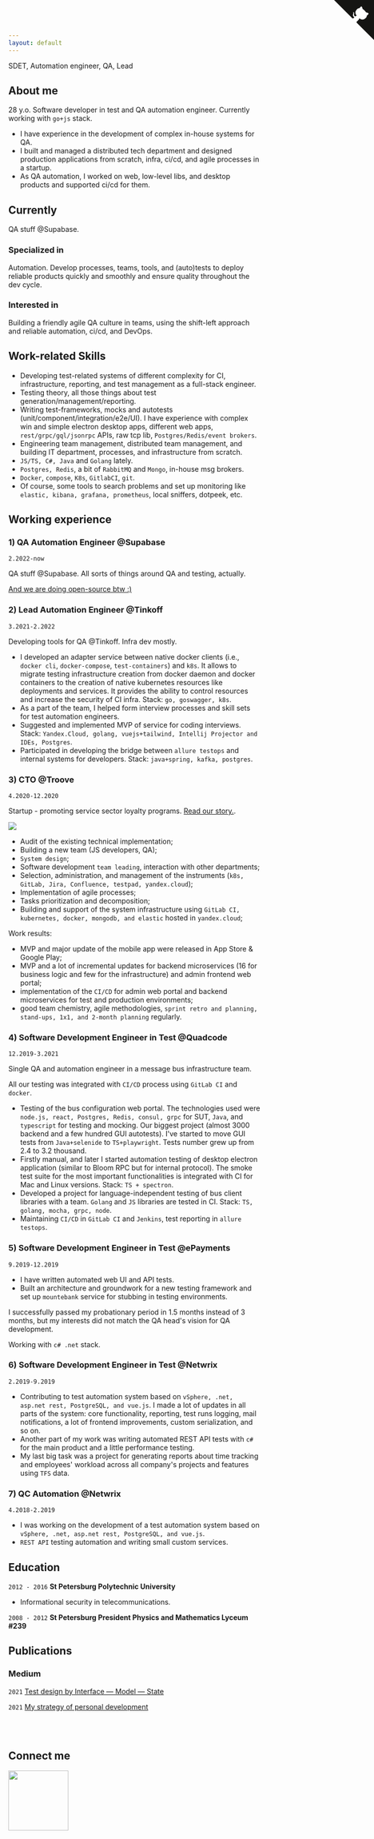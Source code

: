 ```yaml
---
layout: default
---
```

SDET, Automation engineer, QA, Lead

## About me

28 y.o. Software developer in test and QA automation engineer. Currently working with `go+js` stack.

- I have experience in the development of complex in-house systems for QA.
- I built and managed a distributed tech department and designed production applications from scratch, infra, ci/cd, and agile processes in a startup.
- As QA automation, I worked on web, low-level libs, and desktop products and supported ci/cd for them.

<a href="https://telegram.me/eromanov" style="font-size: 0;">
  <i class="ti ti-brand-telegram" style="font-size: 1.5rem; margin: 0.5rem;"></i>
  </a>
<a href="https://www.linkedin.com/in/egor-romanov" style="font-size: 0;">
  <i class="ti ti-brand-linkedin" style="font-size: 1.5rem; margin: 0.5rem;"></i>
</a>
<a href="mailto:egor.romanov@gmail.com" style="font-size: 0;">
  <i class="ti ti-mail" style="font-size: 1.5rem; margin: 0.5rem; color: red;"></i>
</a>

## Currently

QA stuff @Supabase.

### Specialized in

Automation. Develop processes, teams, tools, and (auto)tests to deploy reliable products quickly and smoothly and ensure quality throughout the dev cycle.

### Interested in

Building a friendly agile QA culture in teams, using the shift-left approach and reliable automation, ci/cd, and DevOps.

## Work-related Skills

- Developing test-related systems of different complexity for CI, infrastructure, reporting, and test management as a full-stack engineer.
- Testing theory, all those things about test generation/management/reporting.
- Writing test-frameworks, mocks and autotests (unit/component/integration/e2e/UI). I have experience with complex win and simple electron desktop apps, different web apps, `rest/grpc/gql/jsonrpc` APIs, raw tcp lib, `Postgres/Redis/event brokers`.
- Engineering team management, distributed team management, and building IT department, processes, and infrastructure from scratch.
- `JS/TS, C#, Java` and `Golang` lately.
- `Postgres, Redis`, a bit of `RabbitMQ` and `Mongo`, in-house msg brokers.
- `Docker`, `compose`, `K8s`, `GitlabCI`, `git`.
- Of course, some tools to search problems and set up monitoring like `elastic, kibana, grafana, prometheus`, local sniffers, dotpeek, etc.

## Working experience

### 1) QA Automation Engineer @Supabase

`2.2022-now`

QA stuff @Supabase. All sorts of things around QA and testing, actually.

[And we are doing open-source btw :)](https://github.com/supabase)

### 2) Lead Automation Engineer @Tinkoff

`3.2021-2.2022`

Developing tools for QA @Tinkoff. Infra dev mostly.

- I developed an adapter service between native docker clients (i.e., `docker cli`, `docker-compose`, `test-containers`) and `k8s`. It allows to migrate testing infrastructure creation from docker daemon and docker containers to the creation of native kubernetes resources like deployments and services. It provides the ability to control resources and increase the security of CI infra. Stack: `go, goswagger, k8s`.
- As a part of the team, I helped form interview processes and skill sets for test automation engineers.
- Suggested and implemented MVP of service for coding interviews. Stack: `Yandex.Cloud, golang, vuejs+tailwind, Intellij Projector and IDEs, Postgres`.
- Participated in developing the bridge between `allure testops` and internal systems for developers. Stack: `java+spring, kafka, postgres`.

### 3) CTO @Troove

`4.2020-12.2020`

Startup - promoting service sector loyalty programs.
[Read our story.](https://vc.ru/tribuna/188450-kak-potratit-15-mln-rubley-neskolko-raz-peredelat-mvp-i-ne-oblazhatsya).

![](https://leonardo.osnova.io/14bd496d-b5f3-52a0-ac0c-9a0f6a4c6302/-/preview/2100/-/format/webp/)

- Audit of the existing technical implementation;
- Building a new team (JS developers, QA);
- `System design`;
- Software development `team leading`, interaction with other departments;
- Selection, administration, and management of the instruments (`k8s, GitLab, Jira, Confluence, testpad, yandex.cloud`);
- Implementation of agile processes;
- Tasks prioritization and decomposition;
- Building and support of the system infrastructure using `GitLab CI, kubernetes, docker, mongodb, and elastic` hosted in `yandex.cloud`;

Work results:

- MVP and major update of the mobile app were released in App Store & Google Play;
- MVP and a lot of incremental updates for backend microservices (16 for business logic and few for the infrastructure) and admin frontend web portal;
- implementation of the `CI/CD` for admin web portal and backend microservices for test and production environments;
- good team chemistry, agile methodologies, `sprint retro and planning, stand-ups, 1х1, and 2-month planning` regularly.

### 4) Software Development Engineer in Test @Quadcode

`12.2019-3.2021`

Single QA and automation engineer in a message bus infrastructure team.

All our testing was integrated with `CI/CD` process using  `GitLab CI` and `docker`.

- Testing of the bus configuration web portal. The technologies used were `node.js, react, Postgres, Redis, consul, grpc` for SUT, `Java`, and `typescript` for testing and mocking. Our biggest project (almost 3000 backend and a few hundred GUI autotests). I've started to move GUI tests from `Java+selenide` to `TS+playwright`. Tests number grew up from 2.4 to 3.2 thousand.
- Firstly manual, and later I started automation testing of desktop electron application (similar to Bloom RPC but for internal protocol). The smoke test suite for the most important functionalities is integrated with CI for Mac and Linux versions. Stack: `TS + spectron`.
- Developed a project for language-independent testing of bus client libraries with a team. `Golang` and `JS` libraries are tested in CI. Stack: `TS, golang, mocha, grpc, node`.
- Maintaining `CI/CD` in `GitLab CI` and `Jenkins`, test reporting in `allure testops`.

### 5) Software Development Engineer in Test @ePayments

`9.2019-12.2019`

- I have written automated web UI and API tests.
- Built an architecture and groundwork for a new testing framework and set up `mountebank` service for stubbing in testing environments.

I successfully passed my probationary period in 1.5 months instead of 3 months, but my interests did not match the QA head's vision for QA development.

Working with `c# .net` stack.

### 6) Software Development Engineer in Test @Netwrix

`2.2019-9.2019`

- Contributing to test automation system based on `vSphere, .net, asp.net rest, PostgreSQL, and vue.js`. I made a lot of updates in all parts of the system: core functionality, reporting, test runs logging, mail notifications, a lot of frontend improvements, custom serialization, and so on.
- Another part of my work was writing automated REST API tests with `c#` for the main product and a little performance testing.
- My last big task was a project for generating reports about time tracking and employees' workload across all company's projects and features using `TFS` data.

### 7) QC Automation @Netwrix

`4.2018-2.2019`

- I was working on the development of a test automation system based on `vSphere, .net, asp.net rest, PostgreSQL, and vue.js`.
- `REST API` testing automation and writing small custom services.

## Education

`2012 - 2016`
__St Petersburg Polytechnic University__

- Informational security in telecommunications.

`2008 - 2012`
__St Petersburg President Physics and Mathematics Lyceum #239__

## Publications

<!-- A list is also available [online](https://egor-romanov.medium.com/) -->

### Medium

<a href="https://egor-romanov.medium.com/" style="font-size: 0;">
  <i class="ti ti-brand-medium" style="color: black; font-size: 1.5rem;"></i>
</a>

`2021`
[Test design by Interface — Model — State](https://egor-romanov.medium.com/%D1%82%D0%B5%D1%81%D1%82-%D0%B4%D0%B8%D0%B7%D0%B0%D0%B9%D0%BD-%D0%BC%D0%B5%D1%82%D0%BE%D0%B4%D0%BE%D0%BC-interface-model-state-7fa89c43934d)

`2021`
[My strategy of personal development](https://egor-romanov.medium.com/%D0%BA%D0%B0%D0%BA-%D1%8F-%D1%83%D0%B2%D0%B5%D0%BB%D0%B8%D1%87%D0%B8%D0%BB-%D1%81%D0%B2%D0%BE%D0%B9-%D0%B4%D0%BE%D1%85%D0%BE%D0%B4-%D0%B2-7-%D1%80%D0%B0%D0%B7-%D0%B7%D0%B0-2-5-%D0%B3%D0%BE%D0%B4%D0%B0-81561bf788a6)

<div style="margin-top: 3rem;">
  <a href="https://github.com/egor-romanov/cv/raw/main/evcv.pdf" style="font-size: 0">
    <h2>Download CV<i class="ti ti-file-download" style="font-size: 1.5rem;margin-left: 0.3rem;color: #0074d9;"></i>
    </h2>
  </a>
</div>

## Connect me

<img src="https://avatars.githubusercontent.com/u/58992960?s=400&u=0a367857c290df05eede2230a6af6fceb9fe80d0&v=4" width="120" height="120"/>

<div align="center" style="margin-bottom: 2rem;">
  <a href="https://telegram.me/eromanov" style="font-size: 0;">
    <i class="ti ti-brand-telegram" style="font-size: 2.5rem; margin: 0.5rem;"></i>
  </a>
  <a href="https://github.com/egor-romanov" style="font-size: 0;">
    <i class="ti ti-brand-github" style="color: black; font-size: 2.5rem; margin: 0.5rem;"></i>
  </a>
  <a href="https://www.linkedin.com/in/egor-romanov" style="font-size: 0;">
    <i class="ti ti-brand-linkedin" style="font-size: 2.5rem; margin: 0.5rem;"></i>
  </a>
  <a href="https://egor-romanov.medium.com/" style="font-size: 0;">
    <i class="ti ti-brand-medium" style="color: black; font-size: 2.5rem; margin: 0.5rem;"></i>
  </a>
  <a href="mailto:egor.romanov@gmail.com" style="font-size: 0;">
    <i class="ti ti-mail" style="color: red; font-size: 2.5rem; margin: 0.5rem;"></i>
  </a>
</div>

<!-- Calendly inline widget begin -->
<div class="calendly-inline-widget" data-url="https://calendly.com/egor-romanov/small-talk?hide_event_type_details=1&hide_gdpr_banner=1" style="min-width:320px;height:630px;"></div>
<script type="text/javascript" src="https://assets.calendly.com/assets/external/widget.js" async></script>
<!-- Calendly inline widget end -->

<a href="https://github.com/egor-romanov/cv" class="github-corner"><svg width="80" height="80" viewBox="0 0 250 250" style="fill:#151513; color:#fff; position: absolute; top: 0; border: 0; right: 0;"><path d="M0,0 L115,115 L130,115 L142,142 L250,250 L250,0 Z"></path><path d="M128.3,109.0 C113.8,99.7 119.0,89.6 119.0,89.6 C122.0,82.7 120.5,78.6 120.5,78.6 C119.2,72.0 123.4,76.3 123.4,76.3 C127.3,80.9 125.5,87.3 125.5,87.3 C122.9,97.6 130.6,101.9 134.4,103.2" fill="currentColor" style="transform-origin: 130px 106px;" class="octo-arm"></path><path d="M115.0,115.0 C114.9,115.1 118.7,116.5 119.8,115.4 L133.7,101.6 C136.9,99.2 139.9,98.4 142.2,98.6 C133.8,88.0 127.5,74.4 143.8,58.0 C148.5,53.4 154.0,51.2 159.7,51.0 C160.3,49.4 163.2,43.6 171.4,40.1 C171.4,40.1 176.1,42.5 178.8,56.2 C183.1,58.6 187.2,61.8 190.9,65.4 C194.5,69.0 197.7,73.2 200.1,77.6 C213.8,80.2 216.3,84.9 216.3,84.9 C212.7,93.1 206.9,96.0 205.4,96.6 C205.1,102.4 203.0,107.8 198.3,112.5 C181.9,128.9 168.3,122.5 157.7,114.1 C157.9,116.9 156.7,120.9 152.7,124.9 L141.0,136.5 C139.8,137.7 141.6,141.9 141.8,141.8 Z" fill="currentColor" class="octo-body"></path></svg></a><style>.github-corner:hover .octo-arm{animation:octocat-wave 560ms ease-in-out}@keyframes octocat-wave{0%,100%{transform:rotate(0)}20%,60%{transform:rotate(-25deg)}40%,80%{transform:rotate(10deg)}}@media (max-width:500px){.github-corner:hover .octo-arm{animation:none}.github-corner .octo-arm{animation:octocat-wave 560ms ease-in-out}}</style>
